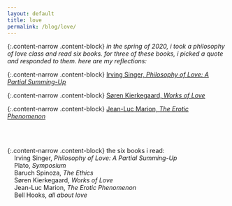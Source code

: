 ```yaml
---
layout: default
title: love
permalink: /blog/love/
---
```


{:.content-narrow .content-block}
*in the spring of 2020, i took a philosophy of love class and read six books. for three of these books, i picked a quote and responded to them. here are my reflections:*

{:.content-narrow .content-block}
[Irving Singer, *Philosophy of Love: A Partial Summing-Up*](https://lailacj.github.io/pdfs/papers/johnston_reflection_philolove.pdf)

{:.content-narrow .content-block}
[Søren Kierkegaard, *Works of Love*](https://lailacj.github.io/pdfs/papers/johnston_reflection_worksoflove.pdf)

{:.content-narrow .content-block}
[Jean-Luc Marion, *The Erotic Phenomenon*](https://lailacj.github.io/pdfs/papers/johnston_reflection_eroticphenomenon.pdf)

<br>
<br>

{:.content-narrow .content-block}
the six books i read:<br>
&nbsp;&nbsp;&nbsp;&nbsp;Irving Singer, *Philosophy of Love: A Partial Summing-Up*<br>
&nbsp;&nbsp;&nbsp;&nbsp;Plato, *Symposium*<br>
&nbsp;&nbsp;&nbsp;&nbsp;Baruch Spinoza, *The Ethics*<br>
&nbsp;&nbsp;&nbsp;&nbsp;Søren Kierkegaard, *Works of Love*<br>
&nbsp;&nbsp;&nbsp;&nbsp;Jean-Luc Marion, *The Erotic Phenomenon*<br>
&nbsp;&nbsp;&nbsp;&nbsp;Bell Hooks, *all about love*
